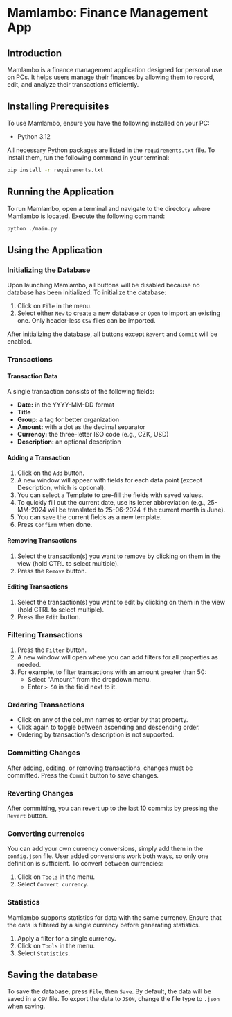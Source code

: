 # Mamlambo: Finance Management App

## Introduction
Mamlambo is a finance management application designed for personal use on PCs. It helps users manage their finances by allowing them to record, edit, and analyze their transactions efficiently.

## Installing Prerequisites
To use Mamlambo, ensure you have the following installed on your PC:
- Python 3.12

All necessary Python packages are listed in the `requirements.txt` file. To install them, run the following command in your terminal:
```sh
pip install -r requirements.txt
```

## Running the Application
To run Mamlambo, open a terminal and navigate to the directory where Mamlambo is located. Execute the following command:
```sh
python ./main.py
```

## Using the Application

### Initializing the Database
Upon launching Mamlambo, all buttons will be disabled because no database has been initialized. To initialize the database:
1. Click on `File` in the menu.
2. Select either `New` to create a new database or `Open` to import an existing one. Only header-less `CSV` files can be imported.

After initializing the database, all buttons except `Revert` and `Commit` will be enabled.

### Transactions

#### Transaction Data
A single transaction consists of the following fields:
- **Date:** in the YYYY-MM-DD format
- **Title**
- **Group:** a tag for better organization
- **Amount:** with a dot as the decimal separator
- **Currency:** the three-letter ISO code (e.g., CZK, USD)
- **Description:** an optional description

#### Adding a Transaction
1. Click on the `Add` button.
2. A new window will appear with fields for each data point (except Description, which is optional).
3. You can select a Template to pre-fill the fields with saved values.
4. To quickly fill out the current date, use its letter abbreviation (e.g., 25-MM-2024 will be translated to 25-06-2024 if the current month is June).
5. You can save the current fields as a new template.
6. Press `Confirm` when done.

#### Removing Transactions
1. Select the transaction(s) you want to remove by clicking on them in the view (hold CTRL to select multiple).
2. Press the `Remove` button.

#### Editing Transactions
1. Select the transaction(s) you want to edit by clicking on them in the view (hold CTRL to select multiple).
2. Press the `Edit` button.

### Filtering Transactions
1. Press the `Filter` button.
2. A new window will open where you can add filters for all properties as needed.
3. For example, to filter transactions with an amount greater than 50:
   - Select "Amount" from the dropdown menu.
   - Enter `> 50` in the field next to it.

### Ordering Transactions
- Click on any of the column names to order by that property.
- Click again to toggle between ascending and descending order.
- Ordering by transaction's description is not supported.

### Committing Changes
After adding, editing, or removing transactions, changes must be committed. Press the `Commit` button to save changes.

### Reverting Changes
After committing, you can revert up to the last 10 commits by pressing the `Revert` button.

### Converting currencies
You can add your own currency conversions, simply add them in the `config.json` file. User added conversions
work both ways, so only one definition is sufficient. To convert between currencies:
1. Click on `Tools` in the menu.
2. Select `Convert currency`.

### Statistics
Mamlambo supports statistics for data with the same currency. Ensure that the data is filtered by a single currency before generating statistics.
1. Apply a filter for a single currency.
2. Click on `Tools` in the menu.
3. Select `Statistics`.

## Saving the database
To save the database, press `File`, then `Save`.
By default, the data will be saved in a `CSV` file. To export the data to `JSON`, change the file type to `.json` when saving.
